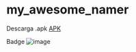 # my_awesome_namer

Descarga .apk 
[APK](android/build/app/outputs/flutter-apk\/app-release.apk)

Badge
![image](https://github.com/brittanypallasco2003/my_awesome_namer/assets/117743650/10c3063a-95ec-4f8a-b0ae-f0f8b3ff72f1)

